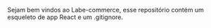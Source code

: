 Sejam bem vindos ao Labe-commerce, esse repositório contém um esqueleto de app React e um .gitignore.